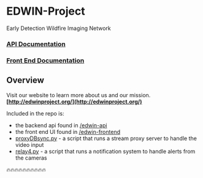 # EDWIN-Project
Early Detection Wildfire Imaging Network

### [API Documentation](edwin-api/README.md)

### [Front End Documentation](edwin-frontend/README.md)


## Overview
Visit our website to learn more about us and our mission. 
**[http://edwinproject.org/](http://edwinproject.org/)**

Included in the repo is:
 * the backend api found in [/edwin-api](edwin-api/README.md)
 * the front end UI found in [/edwin-frontend](edwin-frontend/README.md)
 * [proxyDBsync.py](proxyDBsync.py) - a script that runs a stream proxy server to handle the video input
 * [relay4.py](relay4.py) - a script that runs a notification system to handle alerts from the cameras

:fire::fire::fire::fire::fire::fire::fire::fire::fire::fire:
